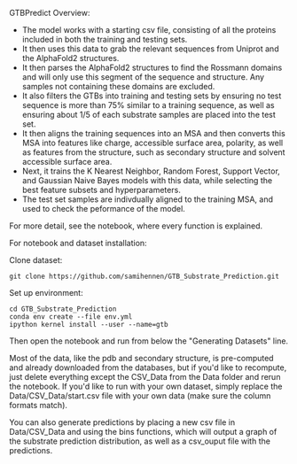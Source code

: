 GTBPredict Overview:

* The model works with a starting csv file, consisting of all the proteins included in both the training and testing sets.
* It then uses this data to grab the relevant sequences from Uniprot and the AlphaFold2 structures.
* It then parses the AlphaFold2 structures to find the Rossmann domains and will only use this segment of the sequence and structure. Any samples not containing these domains are excluded.
* It also filters the GTBs into training and testing sets by ensuring no test sequence is more than 75% similar to a training sequence, as well as ensuring about 1/5 of each substrate samples are placed into the test set.
* It then aligns the training sequences into an MSA and then converts this MSA into features like charge, accessible surface area, polarity, as well as features from the structure, such as secondary structure and solvent accessible surface area.
* Next, it trains the K Nearest Neighbor, Random Forest, Support Vector, and Gaussian Naive Bayes models with this data, while selecting the best feature subsets and hyperparameters.
* The test set samples are indivdually aligned to the training MSA, and used to check the peformance of the model.

For more detail, see the notebook, where every function is explained.

For notebook and dataset installation:

Clone dataset:

```
git clone https://github.com/samihennen/GTB_Substrate_Prediction.git
```

Set up environment:
```
cd GTB_Substrate_Prediction
conda env create --file env.yml
ipython kernel install --user --name=gtb
```
Then open the notebook and run from below the "Generating Datasets" line.

Most of the data, like the pdb and secondary structure, is pre-computed and already downloaded from the databases, but if you'd like to recompute, just delete everything except the CSV_Data from the Data folder and rerun the notebook. If you'd like to run with your own dataset, simply replace the Data/CSV_Data/start.csv file with your own data (make sure the column formats match).

You can also generate predictions by placing a new csv file in Data/CSV_Data and using the bins functions, which will output a graph of the substrate prediction distribution, as well as a csv_ouput file with the predictions.
